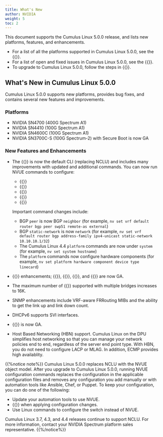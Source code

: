 ```yaml
---
title: What's New
author: NVIDIA
weight: 5
toc: 2
---
```

This document supports the Cumulus Linux 5.0.0 release, and lists new platforms, features, and enhancements.

- For a list of all the platforms supported in Cumulus Linux 5.0.0, see the {{<exlink url="www.nvidia.com/en-us/networking/ethernet-switching/hardware-compatibility-list/" text="Hardware Compatibility List (HCL)">}}.
- For a list of open and fixed issues in Cumulus Linux 5.0.0, see the {{<link title="Cumulus Linux 5.0 Release Notes" text="Cumulus Linux 5.0 Release Notes">}}.
- To upgrade to Cumulus Linux 5.0.0, follow the steps in {{<link url="Upgrading-Cumulus-Linux">}}.
<!-- vale off -->
## What's New in Cumulus Linux 5.0.0
<!-- vale on -->
Cumulus Linux 5.0.0 supports new platforms, provides bug fixes, and contains several new features and improvements.

### Platforms

- NVIDIA SN4700 (400G Spectrum A1)
- NVIDIA SN4410 (100G Spectrum A1)
- NVIDIA SN4600C (100G Spectrum A1)
- NVIDIA SN3700C-S (100G Spectrum-2) with Secure Boot is now GA

### New Features and Enhancements

- The {{<link url="NVIDIA-User-Experience-NVUE" text="NVUE object model">}} is now the default CLI (replacing NCLU) and includes many improvements with updated and additional commands. You can now run NVUE commands to configure:
     - {{<link url="Protocol-Independent-Multicast-PIM" text="PIM">}}
     - {{<link url="IGMP-and-MLD-Snooping" text="IGMP">}}
     - {{<link url="Virtual-Router-Redundancy-VRR-and-VRRP/#vrrp" text="VRRP">}}
     - {{<link title="Setting the Date and Time" text="The time zone">}}
     - {{<link url="Interface-Configuration-and-Management/#interface-descriptions" text="Interface descriptions (aliases)">}}

  Important command changes include:
     - BGP `peer` is now BGP `neighbor` (for example, `nv set vrf default router bgp peer swp51 remote-as external`)
     - BGP `static-network` is now `network` (for example, `nv set vrf default router bgp address-family ipv4-unicast static-network 10.10.10.1/32`)
     - The Cumulus Linux 4.4 `platform` commands are now under `system` (for example, `nv set system hostname`)
     - The `platform` commands now configure hardware components (for example, `nv set platform hardware component device type linecard`)

- {{<link url="Precision-Time-Protocol-PTP" text="PTP Boundary Clock">}} enhancements; {{<link url="Precision-Time-Protocol-PTP/#mixed-mode" text="mixed mode">}}, {{<link url="Precision-Time-Protocol-PTP/#acceptable-master-table" text="acceptable master table">}}, {{<link url="Precision-Time-Protocol-PTP/#dscp" text="DSCP">}}, and {{<link url="Precision-Time-Protocol-PTP/#ttl-for-a-ptp-message" text="TTL for a PTP message">}} are now GA.
- The maximum number of {{<link url="VLAN-aware-Bridge-Mode/#configure-multiple-vlan-aware-bridges" text="VLAN elements">}} supported with multiple bridges increases to 16K.
- SNMP enhancements include VRF-aware FRRouting MIBs and the ability to get the link up and link down count.
- DHCPv6 supports SVI interfaces.
- {{<link url="Optional-BGP-Configuration/#suppress-route-advertisement" text="Suppress route advertisement">}} is now GA.
- Host Based Networking (HBN) support. Cumulus Linux on the DPU simplifies host networking so that you can manage your network policies end to end, regardless of the server end point type. With HBN, you do not need to configure LACP or MLAG. In addition, ECMP provides high availablity.

{{%notice note%}}
Cumulus Linux 5.0.0 replaces NCLU with the NVUE object model. After you upgrade to Cumulus Linux 5.0.0, running NVUE configuration commands replaces the configuration in the applicable configuration files and removes any configuration you add manually or with automation tools like Ansible, Chef, or Puppet. To keep your configuration, you can do one of the following:

- Update your automation tools to use NVUE.
- {{<link url="NVIDIA-User-Experience-NVUE/#configure-nvue-to-ignore-linux-files" text="Configure NVUE to ignore certain underlying Linux files">}} when applying configuration changes.
- Use Linux commands to configure the switch instead of NVUE.

Cumulus Linux 3.7, 4.3, and 4.4 releases continue to support NCLU. For more information, contact your NVIDIA Spectrum platform sales representative.
{{%/notice%}}
